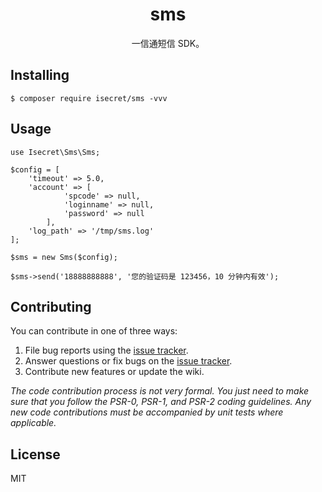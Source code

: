 <h1 align="center"> sms </h1>

<p align="center">一信通短信 SDK。</p>


## Installing

```shell
$ composer require isecret/sms -vvv
```

## Usage

```
use Isecret\Sms\Sms;

$config = [
    'timeout' => 5.0,
    'account' => [
            'spcode' => null,
            'loginname' => null,
            'password' => null
        ],
    'log_path' => '/tmp/sms.log'
];

$sms = new Sms($config);

$sms->send('18888888888', '您的验证码是 123456，10 分钟内有效');
```



## Contributing

You can contribute in one of three ways:

1. File bug reports using the [issue tracker](https://github.com/isecret/sms/issues).
2. Answer questions or fix bugs on the [issue tracker](https://github.com/isecret/sms/issues).
3. Contribute new features or update the wiki.

_The code contribution process is not very formal. You just need to make sure that you follow the PSR-0, PSR-1, and PSR-2 coding guidelines. Any new code contributions must be accompanied by unit tests where applicable._

## License

MIT